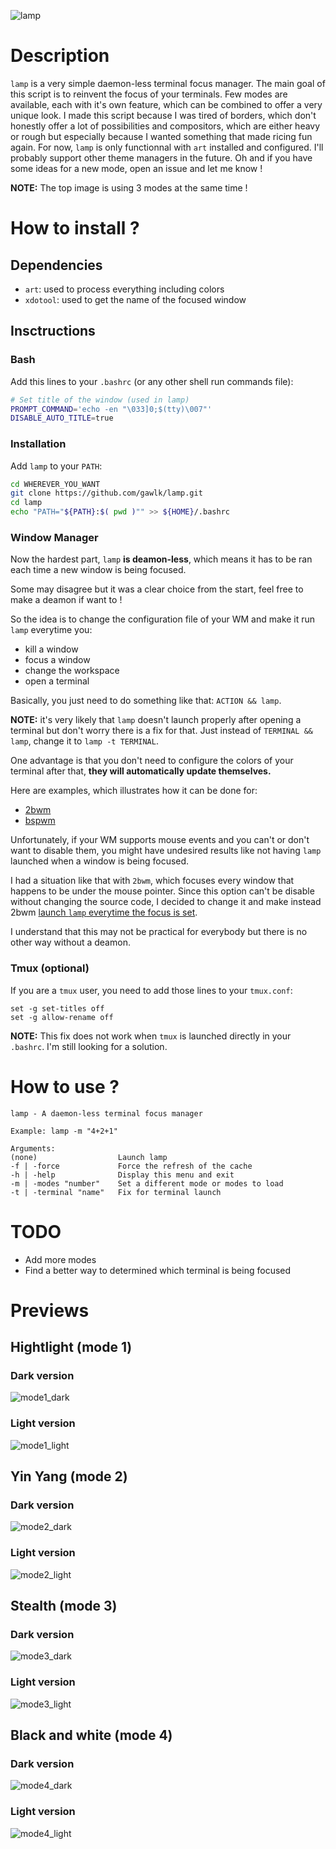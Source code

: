 ![lamp](previews/lamp.png)

# Description

`lamp` is a very simple daemon-less terminal focus manager. The main goal of this script is to reinvent the focus of your terminals. Few modes are available, each with it's own feature, which can be combined to offer a very unique look. I made this script because I was tired of borders, which don't honestly offer a lot of possibilities and compositors, which are either heavy or rough but especially because I wanted something that made ricing fun again. For now, `lamp` is only functionnal with `art` installed and configured. I'll probably support other theme managers in the future. Oh and if you have some ideas for a new mode, open an issue and let me know !

**NOTE:** The top image is using 3 modes at the same time !

# How to install ?

## Dependencies

- `art`: used to process everything including colors
- `xdotool`: used to get the name of the focused window

## Insctructions

### Bash

Add this lines to your `.bashrc` (or any other shell run commands file):

```bash
# Set title of the window (used in lamp)
PROMPT_COMMAND='echo -en "\033]0;$(tty)\007"'
DISABLE_AUTO_TITLE=true
```

### Installation

Add `lamp` to your `PATH`:

```bash
cd WHEREVER_YOU_WANT
git clone https://github.com/gawlk/lamp.git
cd lamp
echo "PATH="${PATH}:$( pwd )"" >> ${HOME}/.bashrc
```

### Window Manager

Now the hardest part, `lamp` **is deamon-less**, which means it has to be ran each time a new window is being focused.

Some may disagree but it was a clear choice from the start, feel free to make a deamon if want to !

So the idea is to change the configuration file of your WM and make it run `lamp` everytime you:
- kill a window
- focus a window
- change the workspace
- open a terminal

Basically, you just need to do something like that: `ACTION && lamp`. 

**NOTE:** it's very likely that `lamp` doesn't launch properly after opening a terminal but don't worry there is a fix for that. Just instead of `TERMINAL && lamp`, change it to `lamp -t TERMINAL`.

One advantage is that you don't need to configure the colors of your terminal after that, **they will automatically update themselves.**

Here are examples, which illustrates how it can be done for:
- [2bwm](https://github.com/gawlk/dots/blob/master/2bwm/config.h)
- [bspwm](https://github.com/gawlk/dots/blob/master/sxhkd/sxhkdrc)

Unfortunately, if your WM supports mouse events and you can't or don't want to disable them, you might have undesired results like not having `lamp` launched when a window is being focused.

I had a situation like that with `2bwm`, which focuses every window that happens to be under the mouse pointer. Since this option can't be disable without changing the source code, I decided to change it and make instead 2bwm [launch `lamp` everytime the focus is set](https://github.com/gawlk/dots/blob/master/2bwm/2bwm.c?utf8=%E2%9C%93#L1632).

I understand that this may not be practical for everybody but there is no other way without a deamon.

### Tmux (optional)

If you are a `tmux` user, you need to add those lines to your `tmux.conf`:

```
set -g set-titles off
set -g allow-rename off
```

**NOTE:** This fix does not work when `tmux` is launched directly in your `.bashrc`. I'm still looking for a solution.

# How to use ?

```
lamp - A daemon-less terminal focus manager

Example: lamp -m "4+2+1"

Arguments:
(none)                  Launch lamp
-f | -force             Force the refresh of the cache
-h | -help              Display this menu and exit
-m | -modes "number"    Set a different mode or modes to load
-t | -terminal "name"   Fix for terminal launch 
```

# TODO

- Add more modes
- Find a better way to determined which terminal is being focused

# Previews

## Hightlight (mode 1)

### Dark version

![mode1_dark](previews/mode1/dark.png)

### Light version

![mode1_light](previews/mode1/light.png)

## Yin Yang (mode 2)

### Dark version

![mode2_dark](previews/mode2/dark.png)

### Light version

![mode2_light](previews/mode2/light.png)

## Stealth (mode 3)

### Dark version

![mode3_dark](previews/mode3/dark.png)

### Light version

![mode3_light](previews/mode3/light.png)

## Black and white (mode 4)

### Dark version

![mode4_dark](previews/mode4/dark.png)

### Light version

![mode4_light](previews/mode4/light.png)
